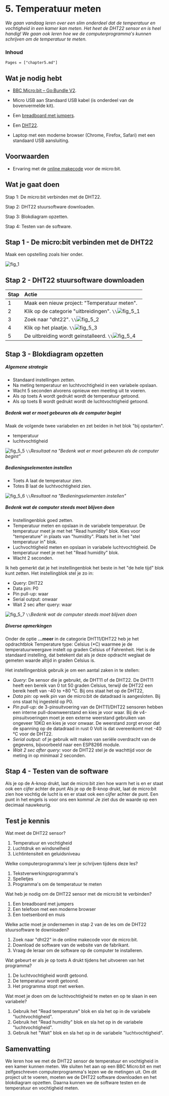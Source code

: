 # 5. Temperatuur meten

*We gaan vandaag leren over een slim onderdeel dat de temperatuur en vochtigheid in een kamer kan meten. Het heet de DHT22 sensor en is heel handig! We gaan ook leren hoe we de computerprogramma's kunnen schrijven om de temperatuur te meten.*

### Inhoud

```@contents
Pages = ["chapter5.md"]
```

## Wat je nodig hebt

- [BBC Micro:bit – Go:Bundle V2](https://elektronicavoorjou.nl/product/bbc-microbit-gobundle-v2/).

- Micro USB aan Standaard USB kabel (is onderdeel van de bovenvermelde kit).
- Een [breadboard met jumpers](https://elektronicavoorjou.nl/product/basis-kit-voor-bbc-microbit/).
- Een [DHT22](https://elektronicavoorjou.nl/product/dht22-temp-vocht-sensor/).
- Laptop met een moderne browser (Chrome, Firefox, Safari) met een standaard USB aansluiting.

## Voorwaarden

- Ervaring met de [online makecode](https://makecode.microbit.org/) voor de micro:bit.

## Wat je gaat doen

Stap 1: De micro:bit verbinden met de DHT22.

Stap 2: DHT22 stuursoftware downloaden.

Stap 3: Blokdiagram opzetten.

Stap 4: Testen van de software.

## Stap 1 - De micro:bit verbinden met de DHT22

Maak een opstelling zoals hier onder.

![fig_1](assets/fig_4_1.png)

## Stap 2 - DHT22 stuursoftware downloaden

|Stap        | Actie      |
|:---------- | :---------- |
| 1 | Maak een nieuw project: "Temperatuur meten".
| 2 | Klik op de categorie "uitbreidingen". ``\\``![fig_5_1](assets/fig_5_1.png) |
| 3 | Zoek naar "dht22". ``\\``![fig_5_2](assets/fig_5_2.png) |
| 4 | Klik op het plaatje. ``\\``![fig_5_3](assets/fig_5_3.png) |
| 5 | De uitbreiding wordt geinstalleerd. ``\\``![fig_5_4](assets/fig_5_4.png) |

## Stap 3 - Blokdiagram opzetten

##### Algemene strategie

- Standaard instellingen zetten.
- Na meting temperatuur en luchtvochtigheid in een variabele opslaan.
- Wacht 5 seconden alvorens opnieuw een meeting uit te voeren. 
- Als op toets A wordt gedrukt wordt de temperatuur getoond.
- Als op toets B wordt gedrukt wordt de luchtvochtigheid getoond.

##### Bedenk wat er moet gebeuren als de computer begint

Maak de volgende twee variabelen en zet beiden in het blok "bij opstarten".
- temperatuur
- luchtvochtigheid 

![fig_5_5](assets/fig_5_5.png) ``\\``*Resultaat na "Bedenk wat er moet gebeuren als de computer begint"*

##### Bedieningselementen instellen

- Toets A laat de temperatuur zien.
- Totes B laat de luchtvochtigheid zien.

![fig_5_6](assets/fig_5_6.png) ``\\``*Resultaat na "Bedieningselementen instellen"*

##### Bedenk wat de computer steeds moet blijven doen

- Instellingenblok goed zetten.
- Temperatuur meten en opslaan in de variabele temperatuur. De temperatuur meet je met het "Read humidity" blok. Kies voor "temperature" in plaats van "humidity". Plaats het in het "stel temperatuur in" blok.
- Luchvochtigheid meten en opslaan in variabele luchtvochtigheid. De temperatuur meet je met het "Read humidity" blok.
- Wacht 2 seconden.

Ik heb gemerkt dat je het instellingenblok het beste in het "de hele tijd" blok kunt zetten. Het instellingblok stel je zo in:
- Query: DHT22
- Data pin: P0
- Pin pull-up: waar
- Serial output: onwaar
- Wait 2 sec after query: waar

![fig_5_7](assets/fig_5_7.png) ``\\``*Bedenk wat de computer steeds moet blijven doen*

##### Diverse opmerkingen

Onder de optie **…meer** in de categorie DHT11/DHT22 heb je het opdrachtblok  Temperature type: Celsius (*C) waarmee je de temperatuurweergave instelt op graden Celsius of Fahrenheit. Het is de standaard instelling, dat betekent dat als je deze opdracht weglaat de gemeten waarde altijd in graden Celsius is.

Het instellingenblok gebruik je om een aantal zaken in te stellen:
- *Query:* De sensor die je gebruikt, de DHT11 of de DHT22. De DHT11 heeft een bereik van 0 tot 50 graden Celsius, terwijl de DHT22 een bereik heeft van -40 to +80 °C. Bij ons staat het op de DHT22,
- *Data pin:* op welk pin van de micro:bit de datadraad is aangesloten. Bij ons staat hij ingesteld op P0.
- *Pin pull-up:* de 3-pinsuitvoering van de DHT11/DHT22 sensoren hebben een interne pull-downweerstand en kies je voor waar. Bij de v4-pinsuitvoeringen moet je een externe weerstand gebruiken van ongeveer 10KΩ en kies je voor onwaar. De weerstand zorgt ervoor dat de spanning op de datadraad in rust 0 Volt is dat overeenkomt met -40 °C voor de DHT22.
- *Serial output:* of je gebruik wilt maken van seriële overdracht van de gegevens, bijvoorbeeld naar een ESP8266 module.
- *Wait 2 sec after query:* voor de DHT22 stel je de wachttijd voor de meting in op minimaal 2 seconden.

## Stap 4 - Testen van de software

Als je op de A-knop drukt, laat de micro:bit zien hoe warm het is en er staat ook een cijfer achter de punt Als je op de B-knop drukt, laat de micro:bit zien hoe vochtig de lucht is en er staat ook een cijfer achter de punt. Een punt in het engels is voor ons een komma! Je ziet dus de waarde op een decimaal nauwkeurig.

## Test je kennis

Wat meet de DHT22 sensor?
1. Temperatuur en vochtigheid
2. Luchtdruk en windsnelheid
3. Lichtintensiteit en geluidsniveau

Welke computerprogramma's leer je schrijven tijdens deze les?
1. Tekstverwerkingsprogramma's
2. Spelletjes
3. Programma's om de temperatuur te meten

Wat heb je nodig om de DHT22 sensor met de micro:bit te verbinden?
1. Een breadboard met jumpers
2. Een telefoon met een moderne browser
3. Een toetsenbord en muis

Welke actie moet je ondernemen in stap 2 van de les om de DHT22 stuursoftware te downloaden?
1. Zoek naar "dht22" in de online makecode voor de micro:bit.
2. Download de software van de website van de fabrikant.
3. Vraag de leraar om de software op de computer te installeren.

Wat gebeurt er als je op toets A drukt tijdens het uitvoeren van het programma?
1. De luchtvochtigheid wordt getoond.
2. De temperatuur wordt getoond.
3. Het programma stopt met werken.

Wat moet je doen om de luchtvochtigheid te meten en op te slaan in een variabele?
1. Gebruik het "Read temperature" blok en sla het op in de variabele "luchtvochtigheid".
2. Gebruik het "Read humidity" blok en sla het op in de variabele "luchtvochtigheid".
3. Gebruik het "Wait" blok en sla het op in de variabele "luchtvochtigheid".

## Samenvatting

We leren hoe we met de DHT22 sensor de temperatuur en vochtigheid in een kamer kunnen meten. We sluiten het aan op een BBC Micro:bit en met zelfgeschreven computerprogramma's lezen we de metingen uit. Om dit project uit te voeren, moeten we de DHT22 software downloaden en het blokdiagram opzetten. Daarna kunnen we de software testen en de temperatuur en vochtigheid meten.